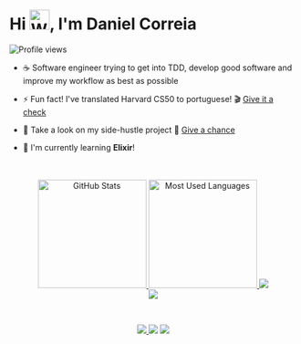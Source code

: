 <h1 align="left">Hi <img src="https://raw.githubusercontent.com/Tarikul-Islam-Anik/Animated-Fluent-Emojis/master/Emojis/Hand%20gestures/Waving%20Hand%20Light%20Skin%20Tone.png" alt="Waving Hand Light Skin Tone" width="35" height="35" />, I'm Daniel Correia</h1>
<p align="left"> <img src="https://komarev.com/ghpvc/?username=danielcorreia-dev&color=blueviolet&style=for-the-badge" alt="Profile views" /> </p>

- ☕ Software engineer trying to get into TDD, develop good software and improve my workflow as best as possible

- ⚡ Fun fact! I've translated Harvard CS50 to portuguese! 🎬 [Give it a check](https://aldonunes001.github.io/CS50-MCZ/)

- 👀 Take a look on my side-hustle project 🚀 [Give a chance](https://integrabot.ai/)

- 🌱 I'm currently learning **Elixir**!

<br>

<div align="center">
  <br>
  <a href="#">
    <img height="190rem" alt="GitHub Stats" src="https://github-readme-stats.vercel.app/api?username=dancorreia-swe&show_icons=true&theme=dark&bg_color=0d1117&border_radius=15&border_color=0d1117&count_private=true&rank_icon=github"/>
  </a>
  <a href="#">
    <img height="190rem" alt="Most Used Languages" src="https://github-readme-stats.vercel.app/api/top-langs/?username=dancorreia-swe&langs_count=5&layout=compact&theme=dark&bg_color=0d1117&border_radius=15&border_color=0d1117"/>
  </a>
   <a href="https://skillicons.dev">
    <img src="https://skillicons.dev/icons?i=ts,js,react,nextjs,remix,tailwind,jest,neovim" />
  </a>
  <div>
   <a href="https://skillicons.dev">
    <img src="https://skillicons.dev/icons?i=docker,php,laravel,nodejs,nest,elixir" />
  </a>
  </div>
</div>   

&nbsp;

<div align="center">
 <div display= inline-block>
  <a href = "mailto:danielcorreia-dev@gmail.com"><img src="https://img.shields.io/badge/Gmail-D14836?style=for-the-badge&logo=gmail&logoColor=white" target="_blank">
  <a href="https://www.linkedin.com/in/daniel-correia-dev" target="_blank"><img src="https://img.shields.io/badge/-LinkedIn-%230077B5?style=for-the-badge&logo=linkedin&logoColor=white" target="_blank"></a>
  <a href="" target="_blank"><img src="https://img.shields.io/badge/Twitter-1DA1F2?style=for-the-badge&logo=twitter&logoColor=white" target="_blank">
</div>
</div>

<br><br>



